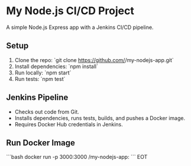 
# My Node.js CI/CD Project
A simple Node.js Express app with a Jenkins CI/CD pipeline.

## Setup
1. Clone the repo: \`git clone https://github.com/<your-username>/my-nodejs-app.git\`
2. Install dependencies: \`npm install\`
3. Run locally: \`npm start\`
4. Run tests: \`npm test\`

## Jenkins Pipeline
- Checks out code from Git.
- Installs dependencies, runs tests, builds, and pushes a Docker image.
- Requires Docker Hub credentials in Jenkins.

## Run Docker Image
\`\`\`bash
docker run -p 3000:3000 <your-dockerhub-username>/my-nodejs-app:<tag>
\`\`\`
EOT
